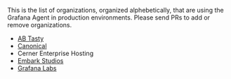 This is the list of organizations, organized alphebetically, that are using the Grafana Agent in
production environments. Please send PRs to add or remove organizations.

* [AB Tasty](https://www.abtasty.com/)
* [Canonical](https://www.ubuntu.com/)
* Cerner Enterprise Hosting
* [Embark Studios](https://www.embark.dev/)
* [Grafana Labs](https://grafana.com)
